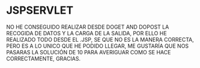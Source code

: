 # JSPSERVLET

NO HE CONSEGUIDO REALIZAR DESDE DOGET AND DOPOST LA RECOGIDA DE DATOS Y LA CARGA DE LA SALIDA,
POR ELLO HE REALIZADO TODO DESDE EL .JSP, SE QUE NO ES LA MANERA CORRECTA, PERO ES A LO UNICO QUE HE PODIDO LLEGAR, ME GUSTARÍA QUE NOS PASARAS LA SOLUCIÓN DE 10 PARA AVERIGUAR COMO SE HACE CORRECTAMENTE, GRACIAS.
